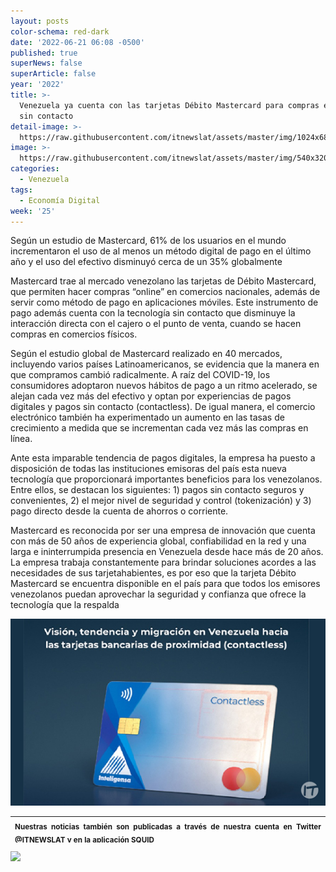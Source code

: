 ```yaml
---
layout: posts
color-schema: red-dark
date: '2022-06-21 06:08 -0500'
published: true
superNews: false
superArticle: false
year: '2022'
title: >-
  Venezuela ya cuenta con las tarjetas Débito Mastercard para compras en línea y
  sin contacto
detail-image: >-
  https://raw.githubusercontent.com/itnewslat/assets/master/img/1024x680/tarjeta-contacless-vzla-g.jpg
image: >-
  https://raw.githubusercontent.com/itnewslat/assets/master/img/540x320/tarjeta-contacless-vzla-p.jpg
categories:
  - Venezuela
tags:
  - Economía Digital
week: '25'
---
```

Según un estudio de Mastercard, 61% de los usuarios en el mundo incrementaron el uso de al menos un método digital de pago en el último año y el uso del efectivo disminuyó cerca de un 35% globalmente

Mastercard trae al mercado venezolano las tarjetas de Débito Mastercard, que permiten hacer compras “online” en comercios nacionales, además de servir como método de pago en aplicaciones móviles. Este instrumento de pago además cuenta con la tecnología sin contacto que disminuye la interacción directa con el cajero o el punto de venta, cuando se hacen compras en comercios físicos.

Según el estudio global de Mastercard realizado en 40 mercados, incluyendo varios países Latinoamericanos, se evidencia que la manera en que compramos cambió radicalmente. A raíz del COVID-19, los consumidores adoptaron nuevos hábitos de pago a un ritmo acelerado, se alejan cada vez más del efectivo y optan por experiencias de pagos digitales y pagos sin contacto (contactless). De igual manera, el comercio electrónico también ha experimentado un aumento en las tasas de crecimiento a medida que se incrementan cada vez más las compras en línea.

Ante esta imparable tendencia de pagos digitales, la empresa ha puesto a disposición de todas las instituciones emisoras del país esta nueva tecnología que proporcionará importantes beneficios para los venezolanos. Entre ellos, se destacan los siguientes: 1) pagos sin contacto seguros y convenientes, 2) el mejor nivel de seguridad y control (tokenización) y 3) pago directo desde la cuenta de ahorros o corriente.

Mastercard es reconocida por ser una empresa de innovación que cuenta con más de 50 años de experiencia global, confiabilidad en la red y una larga e ininterrumpida presencia en Venezuela desde hace más de 20 años. La empresa trabaja constantemente para brindar soluciones acordes a las necesidades de sus tarjetahabientes, es por eso que la tarjeta Débito Mastercard se encuentra disponible en el país para que todos los emisores venezolanos puedan aprovechar la seguridad y confianza que ofrece la tecnología que la respalda

![](https://raw.githubusercontent.com/itnewslat/assets/master/img/540x320/tarjeta-contacless-vzla-p.jpg)

<table style="height: 42px;" width="569">
<tbody>
<tr>
<td style="text-align: justify;"><sub><strong>Nuestras noticias también son publicadas a través de nuestra cuenta en Twitter <a href="https://twitter.com/itnewslat?lang=es">@ITNEWSLAT</a> y en la aplicación <a href="https://squidapp.co/en/">SQUID</a></strong></sub></td>
</tr>
</tbody>
</table>

<img src="https://tracker.metricool.com/c3po.jpg?hash=56f88a41e39ab42c063cc51676587a04"/>